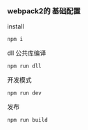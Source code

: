 ### webpack2的 基础配置


install

    npm i


dll 公共库编译

    npm run dll


开发模式

    npm run dev


发布

    npm run build


